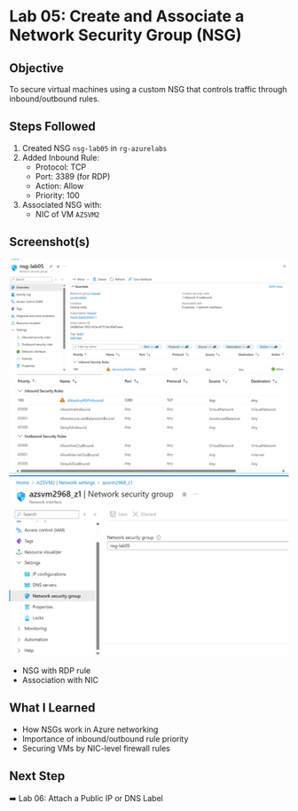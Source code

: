 # Lab 05: Create and Associate a Network Security Group (NSG)

## Objective
To secure virtual machines using a custom NSG that controls traffic through inbound/outbound rules.

## Steps Followed

1. Created NSG `nsg-lab05` in `rg-azurelabs`
2. Added Inbound Rule:
   - Protocol: TCP
   - Port: 3389 (for RDP)
   - Action: Allow
   - Priority: 100
3. Associated NSG with:
   - NIC of VM `AZSVM2`

## Screenshot(s)
![NSG creation](./nsg-creation.png)
![inbound rule creation](./inbound-rules.png)
![NSG associated with vM throuh NIC network interface](./nsg-associated-withvm.png)
- NSG with RDP rule
- Association with NIC

## What I Learned

- How NSGs work in Azure networking
- Importance of inbound/outbound rule priority
- Securing VMs by NIC-level firewall rules

## Next Step

➡️ Lab 06: Attach a Public IP or DNS Label
